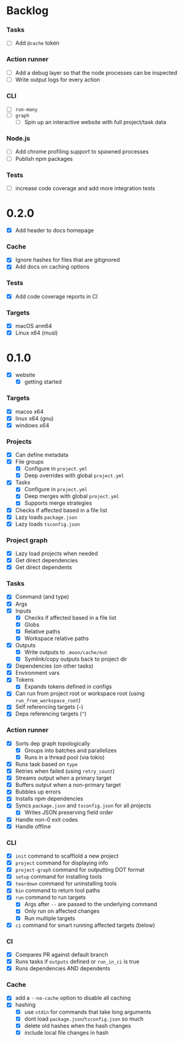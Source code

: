 # Backlog

### Tasks

- [ ] Add `@cache` token

### Action runner

- [ ] Add a debug layer so that the node processes can be inspected
- [ ] Write output logs for every action

### CLI

- [ ] `run-many`
- [ ] `graph`
  - [ ] Spin up an interactive website with full project/task data

### Node.js

- [ ] Add chrome profiling support to spawned processes
- [ ] Publish npm packages

### Tests

- [ ] increase code coverage and add more integration tests

# 0.2.0

- [x] Add header to docs homepage

### Cache

- [x] Ignore hashes for files that are gitignored
- [x] Add docs on caching options

### Tests

- [x] Add code coverage reports in CI

### Targets

- [x] macOS arm64
- [x] Linux x64 (musl)

# 0.1.0

- [x] website
  - [x] getting started

### Targets

- [x] macos x64
- [x] linux x64 (gnu)
- [x] windows x64

### Projects

- [x] Can define metadata
- [x] File groups
  - [x] Configure in `project.yml`
  - [x] Deep overrides with global `project.yml`
- [x] Tasks
  - [x] Configure in `project.yml`
  - [x] Deep merges with global `project.yml`
  - [x] Supports merge strategies
- [x] Checks if affected based in a file list
- [x] Lazy loads `package.json`
- [x] Lazy loads `tsconfig.json`

### Project graph

- [x] Lazy load projects when needed
- [x] Get direct dependencies
- [x] Get direct dependents

### Tasks

- [x] Command (and type)
- [x] Args
- [x] Inputs
  - [x] Checks if affected based in a file list
  - [x] Globs
  - [x] Relative paths
  - [x] Workspace relative paths
- [x] Outputs
  - [x] Write outputs to `.moon/cache/out`
  - [x] Symlink/copy outputs back to project dir
- [x] Dependencies (on other tasks)
- [x] Environment vars
- [x] Tokens
  - [x] Expands tokens defined in configs
- [x] Can run from project root or workspace root (using `run_from_workspace_root`)
- [x] Self referencing targets (`~`)
- [x] Deps referencing targets (`^`)

### Action runner

- [x] Sorts dep graph topologically
  - [x] Groups into batches and parallelizes
  - [x] Runs in a thread pool (via tokio)
- [x] Runs task based on `type`
- [x] Retries when failed (using `retry_count`)
- [x] Streams output when a primary target
- [x] Buffers output when a non-primary target
- [x] Bubbles up errors
- [x] Installs npm dependencies
- [x] Syncs `package.json` and `tsconfig.json` for all projects
  - [x] Writes JSON preserving field order
- [x] Handle non-0 exit codes
- [x] Handle offline

### CLI

- [x] `init` command to scafflold a new project
- [x] `project` command for displaying info
- [x] `project-graph` command for outputting DOT format
- [x] `setup` command for installing tools
- [x] `teardown` command for uninstalling tools
- [x] `bin` command to return tool paths
- [x] `run` command to run targets
  - [x] Args after `--` are passed to the underlying command
  - [x] Only run on affected changes
  - [x] Run multiple targets
- [x] `ci` command for smart running affected targets (below)

### CI

- [x] Compares PR against default branch
- [x] Runs tasks if `outputs` defined or `run_in_ci` is true
- [x] Runs dependencies AND dependents

### Cache

- [x] add a `--no-cache` option to disable all caching
- [x] hashing
  - [x] use `stdin` for commands that take long arguments
  - [x] dont load `package.json`/`tsconfig.json` so much
  - [x] delete old hashes when the hash changes
  - [x] include local file changes in hash
